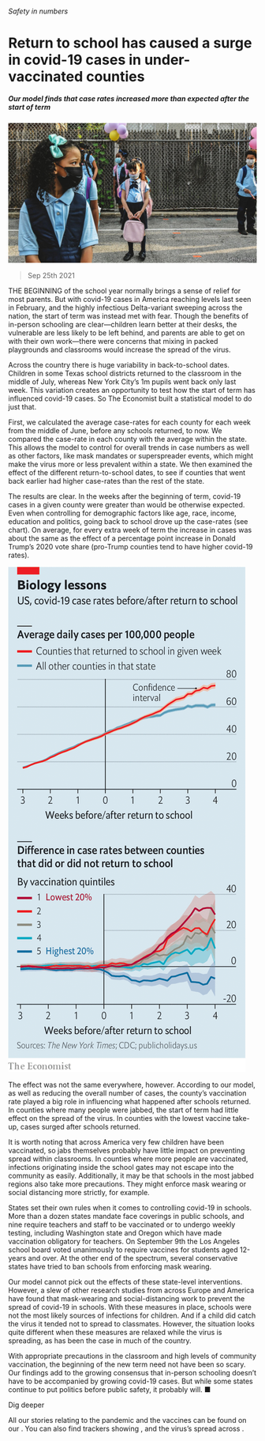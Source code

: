 ###### Safety in numbers

# Return to school has caused a surge in covid-19 cases in under-vaccinated counties 

##### Our model finds that case rates increased more than expected after the start of term 

![image](images/20210925_USP003_1.jpg) 

> Sep 25th 2021 

THE BEGINNING of the school year normally brings a sense of relief for most parents. But with covid-19 cases in America reaching levels last seen in February, and the highly infectious Delta-variant sweeping across the nation, the start of term was instead met with fear. Though the benefits of in-person schooling are clear—children learn better at their desks, the vulnerable are less likely to be left behind, and parents are able to get on with their own work—there were concerns that mixing in packed playgrounds and classrooms would increase the spread of the virus.

Across the country there is huge variability in back-to-school dates. Children in some Texas school districts returned to the classroom in the middle of July, whereas New York City’s 1m pupils went back only last week. This variation creates an opportunity to test how the start of term has influenced covid-19 cases. So The Economist built a statistical model to do just that.


First, we calculated the average case-rates for each county for each week from the middle of June, before any schools returned, to now. We compared the case-rate in each county with the average within the state. This allows the model to control for overall trends in case numbers as well as other factors, like mask mandates or superspreader events, which might make the virus more or less prevalent within a state. We then examined the effect of the different return-to-school dates, to see if counties that went back earlier had higher case-rates than the rest of the state.

The results are clear. In the weeks after the beginning of term, covid-19 cases in a given county were greater than would be otherwise expected. Even when controlling for demographic factors like age, race, income, education and politics, going back to school drove up the case-rates (see chart). On average, for every extra week of term the increase in cases was about the same as the effect of a percentage point increase in Donald Trump’s 2020 vote share (pro-Trump counties tend to have higher covid-19 rates).

![image](images/20210925_USC963_0.png) 


The effect was not the same everywhere, however. According to our model, as well as reducing the overall number of cases, the county’s vaccination rate played a big role in influencing what happened after schools returned. In counties where many people were jabbed, the start of term had little effect on the spread of the virus. In counties with the lowest vaccine take-up, cases surged after schools returned.

It is worth noting that across America very few children have been vaccinated, so jabs themselves probably have little impact on preventing spread within classrooms. In counties where more people are vaccinated, infections originating inside the school gates may not escape into the community as easily. Additionally, it may be that schools in the most jabbed regions also take more precautions. They might enforce mask wearing or social distancing more strictly, for example.

States set their own rules when it comes to controlling covid-19 in schools. More than a dozen states mandate face coverings in public schools, and nine require teachers and staff to be vaccinated or to undergo weekly testing, including Washington state and Oregon which have made vaccination obligatory for teachers. On September 9th the Los Angeles school board voted unanimously to require vaccines for students aged 12-years and over. At the other end of the spectrum, several conservative states have tried to ban schools from enforcing mask wearing.

Our model cannot pick out the effects of these state-level interventions. However, a slew of other research studies from across Europe and America have found that mask-wearing and social-distancing work to prevent the spread of covid-19 in schools. With these measures in place, schools were not the most likely sources of infections for children. And if a child did catch the virus it tended not to spread to classmates. However, the situation looks quite different when these measures are relaxed while the virus is spreading, as has been the case in much of the country.

With appropriate precautions in the classroom and high levels of community vaccination, the beginning of the new term need not have been so scary. Our findings add to the growing consensus that in-person schooling doesn’t have to be accompanied by growing covid-19 cases. But while some states continue to put politics before public safety, it probably will. ■

Dig deeper

All our stories relating to the pandemic and the vaccines can be found on our . You can also find trackers showing ,  and the virus’s spread across .

